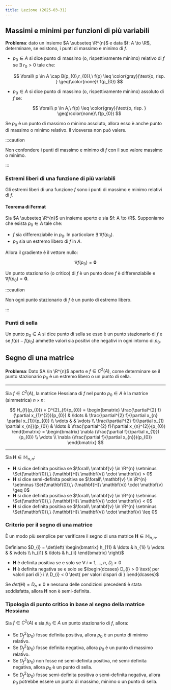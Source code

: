 ```yaml
---
title: Lezione (2025-03-31)
---
```


## Massimi e minimi per funzioni di più variabili

**Problema**: dato un insieme $A \subseteq \R^{n}$ e data $f: A \to \R$,
determinare, se esistono, i punti di massimo e minimo di $f$.

- $p_{0} \in A$ si dice punto di massimo (o, rispettivamente minimo) relativo di
  $f$ se $\exists\ r_{0} > 0$ tale che:

  $$
  \forall\ p \in A \cap B(p_{0},r_{0}),\ f(p) \leq \color{gray}(\text{o, risp. } \geq)\color{none}\  f(p_{0})
  $$

- $p_{0} \in A$ si dice punto di massimo (o, rispettivamente minimo) assoluto di
  $f$ se:

  $$
  \forall\ p \in A,\ f(p) \leq \color{gray}(\text{o, risp. } \geq)\color{none}\  f(p_{0})
  $$

Se $p_{0}$ è un punto di massimo o minimo assoluto, allora esso è anche punto di
massimo o minimo relativo. Il viceversa non può valere.

:::caution

Non confondere i punti di massimo e minimo di $f$ con il suo valore massimo o
minimo.

:::

### Estremi liberi di una funzione di più variabili

Gli estremi liberi di una funzione $f$ sono i punti di massimo e minimo relativi
di $f$.

#### Teorema di Fermat

Sia $A \subseteq \R^{n}$ un insieme aperto e sia $f: A \to \R$. Supponiamo che
esista $p_{0} \in A$ tale che:

- $f$ sia differenziabile in $p_{0}$. In particolare $\exists\ \nabla f(p_{0})$.
- $p_{0}$ sia un estremo libero di $f$ in $A$.

Allora il gradiente è il vettore nullo:

$$
\nabla f(p_{0}) = \mathbf{0}
$$

Un punto stazionario (o critico) di $f$ è un punto dove $f$ è differenziabile e
$\nabla f(p_{0}) = \mathbf{0}$.

:::caution

Non ogni punto stazionario di $f$ è un punto di estremo libero.

:::

### Punti di sella

Un punto $p_{0} \in A$ si dice punto di sella se esso è un punto stazionario di
$f$ e se $f(p) - f(p_{0})$ ammette valori sia positivi che negativi in ogni
intorno di $p_{0}$.

## Segno di una matrice

**Problema**: Dato $A \in \R^{n}$ aperto e $f \in C^{2}(A)$, come determinare se
il punto stazionario $p_{0}$ è un estremo libero o un punto di sella.

---

Sia $f \in C^{2}(A)$, la matrice Hessiana di $f$ nel punto $p_{0} \in A$ è la
matrice (simmetrica) $n \times n$:

$$
H_{f}(p_{0}) = D^{2}_{f}(p_{0}) = \begin{bmatrix} \frac{\partial^{2} f}{\partial x_{1}^{2}}(p_{0}) & \ldots & \frac{\partial^{2} f}{\partial x_{n} \partial x_{1}}(p_{0}) \\ \vdots & & \vdots \\ \frac{\partial^{2} f}{\partial x_{1} \partial x_{n}}(p_{0}) & \ldots & \frac{\partial^{2} f}{\partial x_{n}^{2}}(p_{0}) \end{bmatrix} = \begin{bmatrix} \nabla (\frac{\partial f}{\partial x_{1}})(p_{0}) \\ \vdots \\ \nabla (\frac{\partial f}{\partial x_{n}})(p_{0}) \end{bmatrix}
$$

---

Sia $\mathbf{H} \in \mathbb{M}_{n,n}$:

- $\mathbf{H}$ si dice definita positiva se
  $\forall\ \mathbf{v} \in \R^{n} \setminus \Set{\mathbf{0}},\ (\mathbf{H}\ \mathbf{v}) \cdot \mathbf{v} > 0$
- $\mathbf{H}$ si dice semi-definita positiva se
  $\forall\ \mathbf{v} \in \R^{n} \setminus \Set{\mathbf{0}},\ (\mathbf{H}\ \mathbf{v}) \cdot \mathbf{v} \geq 0$
- $\mathbf{H}$ si dice definita positiva se
  $\forall\ \mathbf{v} \in \R^{n} \setminus \Set{\mathbf{0}},\ (\mathbf{H}\ \mathbf{v}) \cdot \mathbf{v} < 0$
- $\mathbf{H}$ si dice definita positiva se
  $\forall\ \mathbf{v} \in \R^{n} \setminus \Set{\mathbf{0}},\ (\mathbf{H}\ \mathbf{v}) \cdot \mathbf{v} \leq 0$

### Criterio per il segno di una matrice

È un modo più semplice per verificare il segno di una matrice
$\mathbf{H} \in \mathbb{M}_{n,n}$.

Definiamo
$D_{i} = \det\left( \begin{bmatrix} h_{11} & \ldots & h_{1i} \\ \vdots & & \vdots \\ h_{i1} & \ldots & h_{ii} \end{bmatrix} \right)$

- $\mathbf{H}$ è definita positiva se e solo se
  $\forall\ i = 1,\ldots,n,\ D_{i} > 0$
- $\mathbf{H}$ è definita negativa se e solo se
  $\begin{dcases} D_{i} > 0 \text{ per valori pari di } i \\ D_{i} < 0 \text{ per valori dispari di } i\end{dcases}$

Se $det(\mathbf{H}) = D_{n} \neq 0$ e nessuna delle condizioni precedenti è
stata soddisfatta, allora $\mathbf{H}$ non è semi-definita.

### Tipologia di punto critico in base al segno della matrice Hessiana

Sia $f \in C^{2}(A)$ e sia $p_{0} \in A$ un punto stazionario di $f$, allora:

- Se $D^{2}_{f}(p_{0})$ fosse definita positiva, allora $p_{0}$ è un punto di
  minimo relativo.
- Se $D_{f}^{2}(p_{0})$ fosse definita negativa, allora $p_{0}$ è un punto di
  massimo relativo.
- Se $D_{f}^{2}(p_{0})$ non fosse né semi-definita positiva, né semi-definita
  negativa, allora $p_{0}$ è un punto di sella.
- Se $D_{f}^{2}(p_{0})$ fosse semi-definita positiva o semi-definita negativa,
  allora $p_{0}$ potrebbe essere un punto di massimo, minimo o un punto di
  sella.
